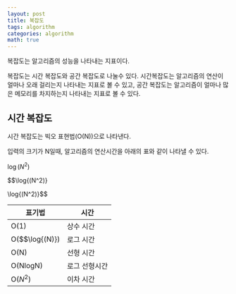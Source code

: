 ```yaml
---
layout: post
title: 복잡도
tags: algorithm
categories: algorithm
math: true
---
```


복잡도는 알고리즘의 성능을 나타내는 지표이다.

복잡도는 시간 복잡도와 공간 복잡도로 나눌수 있다. 시간복잡도는 알고리즘의 연산이 얼마나 오래 걸리는지 나타내는 지표로 볼 수 있고, 공간 복잡도는 알고리즘이 얼마나 많은 메모리를 차지하는지 나타내는 지표로 볼 수 있다.

## 시간 복잡도
시간 복잡도는 빅오 표현법(O(N))으로 나타낸다.

입력의 크기가 N일때, 알고리즘의 연산시간을 아래의 표와 같이 나타낼 수 있다.

$\log{(N^2)}$

$$\log{(N^2)}

\log{(N^2)}$$

|표기법|시간|
|------|---|
|O(1)|상수 시간|
|O($$\log{(N)})|로그 시간|
|O(N)|선형 시간|
|O(NlogN)|로그 선형시간|
|O($N^2$)|이차 시간|
